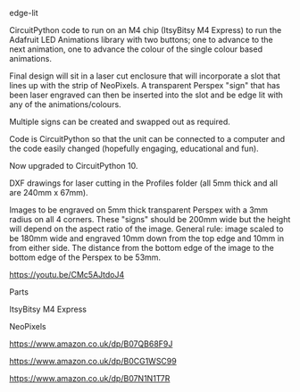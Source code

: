edge-lit



CircuitPython code to run on an M4 chip (ItsyBitsy M4 Express) to run the Adafruit LED Animations library with two buttons; one to advance to the next animation, one to advance the colour of the single colour based animations.



Final design will sit in a laser cut enclosure that will incorporate a slot that lines up with the strip of NeoPixels. A transparent Perspex "sign" that has been laser engraved can then be inserted into the slot and be edge lit with any of the animations/colours.



Multiple signs can be created and swapped out as required.



Code is CircuitPython so that the unit can be connected to a computer and the code easily changed (hopefully engaging, educational and fun).



Now upgraded to CircuitPython 10.



DXF drawings for laser cutting in the Profiles folder (all 5mm thick and all are 240mm x 67mm).



Images to be engraved on 5mm thick transparent Perspex with a 3mm radius on all 4 corners. These "signs" should be 200mm wide but the height will depend on the aspect ratio of the image. General rule: image scaled to be 180mm wide and engraved 10mm down from the top edge and 10mm in from either side. The distance from the bottom edge of the image to the bottom edge of the Perspex to be 53mm.



https://youtu.be/CMc5AJtdoJ4



Parts

ItsyBitsy M4 Express

NeoPixels

https://www.amazon.co.uk/dp/B07QB68F9J

https://www.amazon.co.uk/dp/B0CG1WSC99

https://www.amazon.co.uk/dp/B07N1N1T7R

